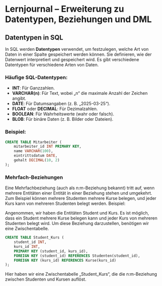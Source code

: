 # Lernjournal – Erweiterung zu Datentypen, Beziehungen und DML  

## Datentypen in SQL

In SQL werden **Datentypen** verwendet, um festzulegen, welche Art von Daten in einer Spalte gespeichert werden können. Sie definieren, wie der Datenwert interpretiert und gespeichert wird. Es gibt verschiedene Datentypen für verschiedene Arten von Daten.

### Häufige SQL-Datentypen:

- **INT**: Für Ganzzahlen.
- **VARCHAR(n)**: Für Text, wobei „n“ die maximale Anzahl der Zeichen angibt.
- **DATE**: Für Datumsangaben (z. B. „2025-03-25“).
- **FLOAT** oder **DECIMAL**: Für Dezimalzahlen.
- **BOOLEAN**: Für Wahrheitswerte (wahr oder falsch).
- **BLOB**: Für binäre Daten (z. B. Bilder oder Dateien).

### Beispiel:

```sql
CREATE TABLE Mitarbeiter (
    mitarbeiter_id INT PRIMARY KEY,
    name VARCHAR(100),
    eintrittsdatum DATE,
    gehalt DECIMAL(10, 2)
);
```

### Mehrfach-Beziehungen

Eine Mehrfachbeziehung (auch als n:m-Beziehung bekannt) tritt auf, wenn mehrere Entitäten einer Entität in einer Beziehung stehen und umgekehrt. Zum Beispiel können mehrere Studenten mehrere Kurse belegen, und jeder Kurs kann von mehreren Studenten belegt werden.
Beispiel:

Angenommen, wir haben die Entitäten Student und Kurs. Es ist möglich, dass ein Student mehrere Kurse belegen kann und jeder Kurs von mehreren Studenten belegt wird. Um diese Beziehung darzustellen, benötigen wir eine Zwischentabelle.

```sql
CREATE TABLE Student_Kurs (
    student_id INT,
    kurs_id INT,
    PRIMARY KEY (student_id, kurs_id),
    FOREIGN KEY (student_id) REFERENCES Studenten(student_id),
    FOREIGN KEY (kurs_id) REFERENCES Kurse(kurs_id)
);
```

Hier haben wir eine Zwischentabelle „Student_Kurs“, die die n:m-Beziehung zwischen Studenten und Kursen auflöst.
